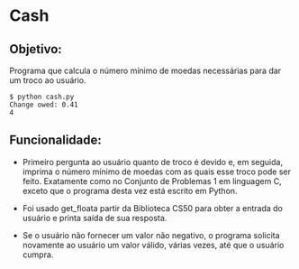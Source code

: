 # Cash

## Objetivo:

Programa que calcula o número mínimo de moedas necessárias para dar um troco ao usuário.

	$ python cash.py
	Change owed: 0.41
	4

## Funcionalidade:

 * Primeiro pergunta ao usuário quanto de troco é devido e, em seguida, imprima o número mínimo de moedas com as quais esse troco pode ser feito. Exatamente como no Conjunto de Problemas 1 em linguagem C, exceto que o programa desta vez está escrito em Python.

 * Foi usado get_floata partir da Biblioteca CS50 para obter a entrada do usuário e printa saída de sua resposta. 

 * Se o usuário não fornecer um valor não negativo, o programa solicita novamente ao usuário um valor válido, várias vezes, até que o usuário cumpra.